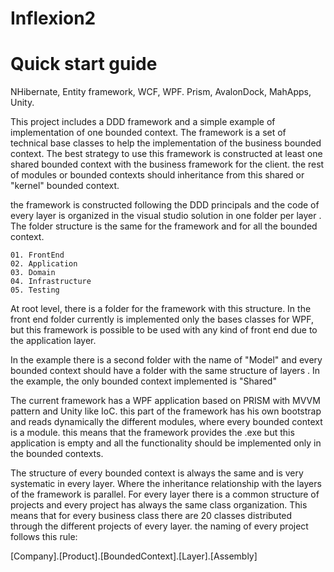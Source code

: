 # Inflexion2 
# Quick start guide

NHibernate, Entity framework, WCF, WPF. Prism, AvalonDock, MahApps, Unity.

This project includes a DDD framework and a simple example of implementation of one bounded context.
The framework is a set of technical base classes to help the implementation of the business bounded context. 
The best strategy to use this framework is constructed at least one shared bounded context with the business framework for the client.
the rest of modules or bounded contexts should inheritance from this shared or "kernel" bounded context.

the framework is constructed following the DDD principals and the code of every layer is organized in the visual studio solution in one folder per layer
. The folder structure is the same for the framework and for all the bounded context.

    01. FrontEnd 
    02. Application
    03. Domain
    04. Infrastructure
    05. Testing

At root level, there is a folder for the framework with this structure. In the front end folder currently is implemented only the 
bases classes for WPF, but this framework is possible to be used with any kind of front end due to the application layer.

In the example there is a second folder with the name of "Model" and every bounded context should have a folder with the same structure of layers
. In the example, the only bounded context implemented is "Shared"

The current framework has a WPF application based on PRISM with MVVM pattern and Unity like IoC. 
this part of the framework has his own bootstrap and reads dynamically the different modules, where every bounded context is a module.
this means that the framework provides the .exe but this application is empty and all the functionality should be implemented only in the bounded contexts.

The structure of every bounded context is always the same and is very systematic in every layer. Where the inheritance relationship 
with the layers of the framework is parallel.
For every layer there is a common structure of projects and every project has always the same class organization. This means that 
for every business class there are 20 classes distributed through the different projects of every layer.
the naming of every project follows this rule:

[Company].[Product].[BoundedContext].[Layer].[Assembly]

